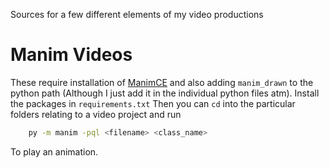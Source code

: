 Sources for a few different elements of my video productions

# Manim Videos

These require installation of [ManimCE](https://www.manim.community/) and also adding `manim_drawn` to the python path (Although I just add it in the individual python files atm).
Install the packages in `requirements.txt`
Then you can `cd` into the particular folders relating to a video project and run

```bash
    py -m manim -pql <filename> <class_name>
```

To play an animation.
